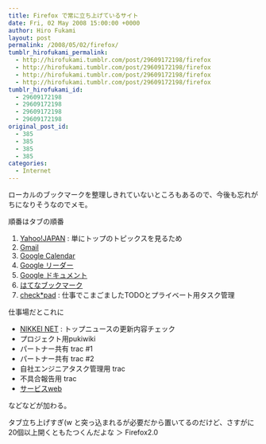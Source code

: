 ```yaml
---
title: Firefox で常に立ち上げているサイト
date: Fri, 02 May 2008 15:00:00 +0000
author: Hiro Fukami
layout: post
permalink: /2008/05/02/firefox/
tumblr_hirofukami_permalink:
  - http://hirofukami.tumblr.com/post/29609172198/firefox
  - http://hirofukami.tumblr.com/post/29609172198/firefox
  - http://hirofukami.tumblr.com/post/29609172198/firefox
  - http://hirofukami.tumblr.com/post/29609172198/firefox
tumblr_hirofukami_id:
  - 29609172198
  - 29609172198
  - 29609172198
  - 29609172198
original_post_id:
  - 385
  - 385
  - 385
  - 385
categories:
  - Internet
---
```

<div class="section">
  <p>
    ローカルのブックマークを整理しきれていないところもあるので、今後も忘れがちになりそうなのでメモ。
  </p>
  
  <p>
    順番はタブの順番
  </p>
  
  <ol>
    <li>
      <a href="http://www.yahoo.co.jp" target="_blank">Yahoo!JAPAN</a>&#160;: 単にトップのトピックスを見るため
    </li>
    <li>
      <a href="http://gmail.google.com" target="_blank">Gmail</a>
    </li>
    <li>
      <a href="http://www.google.com/calendar/" target="_blank">Google Calendar</a>
    </li>
    <li>
      <a href="http://www.google.co.jp/reader/" target="_blank">Google リーダー</a>
    </li>
    <li>
      <a href="http://docs.google.com/" target="_blank">Google ドキュメント</a>
    </li>
    <li>
      <a href="http://b.hatena.ne.jp/d_sea/" target="_blank">はてなブックマーク</a>
    </li>
    <li>
      <a href="http://www.checkpad.jp/" target="_blank">check*pad</a>&#160;: 仕事でこまごましたTODOとプライベート用タスク管理
    </li>
  </ol>
  
  <p>
    仕事場だとこれに
  </p>
  
  <ul>
    <li>
      <a href="http://www.nikkei.co.jp" target="_blank">NIKKEI NET</a>&#160;: トップニュースの更新内容チェック
    </li>
    <li>
      プロジェクト用pukiwiki
    </li>
    <li>
      パートナー共有 trac #1
    </li>
    <li>
      パートナー共有 trac #2
    </li>
    <li>
      自社エンジニアタスク管理用 trac
    </li>
    <li>
      不具合報告用 trac
    </li>
    <li>
      <a href="http://www.meet-me.jp" target="_blank">サービスweb</a>
    </li>
  </ul>
  
  <p>
    などなどが加わる。
  </p>
  
  <p>
    タブ立ち上げすぎ(w と突っ込まれるが必要だから置いてるのだけど、さすがに20個以上開くともたつくんだよな ＞ Firefox2.0
  </p>
</div>